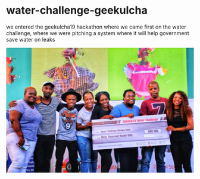 # water-challenge-geekulcha
we entered the geekulcha19 hackathon where we came first on the water challenge, where we were pitching a system where it will help government save water on leaks 



![alt text](https://github.com/mxolic4/water-challenge-geekulcha/blob/master/2.jpg)
